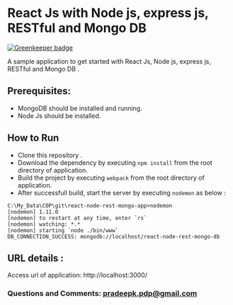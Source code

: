 # React Js with Node js, express js, RESTful and Mongo DB 

[![Greenkeeper badge](https://badges.greenkeeper.io/pradeep0601/react-node-rest-mongo-app.svg)](https://greenkeeper.io/)

A sample application to get started with React Js, Node js, express js, RESTful and Mongo DB .
## Prerequisites:  
* MongoDB should be installed and running.
* Node Js should be installed.

## How to Run

* Clone this repository .
* Download the dependency by executing ```npm install``` from the root directory of application.
* Build the project by executing ```webpack``` from the root directory of application.
* After successfull build, start the server by executing ```nodemon``` as below :

```
C:\My_Data\COP\git\react-node-rest-mongo-app>nodemon
[nodemon] 1.11.0
[nodemon] to restart at any time, enter `rs`
[nodemon] watching: *.*
[nodemon] starting `node ./bin/www`
DB_CONNECTION_SUCCESS: mongodb://localhost/react-node-rest-mongo-db
```

## URL details : 
Access url of application: 
http://localhost:3000/

### Questions and Comments: pradeepk.pdp@gmail.com
